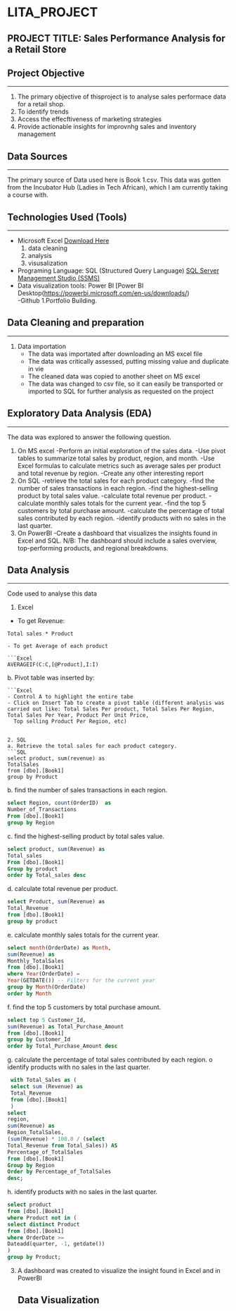 # LITA_PROJECT
## PROJECT TITLE: Sales Performance Analysis for a Retail Store 
## Project Objective
---
1. The primary objective of thisproject is to analyse sales performace data for a retail shop. 
2. To identify trends
3. Access the effecftiveness of marketing strategies
4. Provide actionable insights for improvnhg sales and inventory management
   
## Data Sources
---
The primary source of Data used here is Book 1.csv. This data was gotten from the Incubator Hub (Ladies in Tech African), which I am currently taking a course with.

## Technologies Used (Tools)
---
- Microsoft Excel  [Download Here](https://WWW.Microsoft.com)
   1. data cleaning
   2. analysis
   3. visusalization
- Programing Language: SQL (Structured Query Language) [SQL Server Management Studio (SSMS)](https://docs.microsoft.com/en-us/sql/ssms/download-sql-sever-management-studio-smss)
- Data visualization tools: Power BI [Power BI Desktop(https://powerbi.microsoft.com/en-us/downloads/)     
-Github
    1.Portfolio Building.

## Data Cleaning and preparation
---
1. Data importation
   - The data was importated after downloading an MS excel file 
   - The data was critically assessed, putting missing value and duplicate in vie
   - The cleaned data was copied to another sheet on MS excel
   - The data was changed to csv file, so it can easily be transported or imported to SQL for further analysis as requested on the project
  
## Exploratory Data Analysis (EDA)
---
The data was explored to answer the following question.
 1. On MS excel
 	-Perform an initial exploration of the sales data.
   -Use pivot tables to summarize total sales by product, region, and month.
   -Use Excel formulas to calculate metrics such as average sales per product and total revenue by region. 
   -Create any other interesting report
2. On SQL
   -retrieve the total sales for each product category. 
   -find the number of sales transactions in each region. 
   -find the highest-selling product by total sales value. 
   -calculate total revenue per product. 
   -calculate monthly sales totals for the current year.
   -find the top 5 customers by total purchase amount. 
   -calculate the percentage of total sales contributed by each region. 
   -identify products with no sales in the last quarter. 
4. On PowerBI
   -Create a dashboard that visualizes the insights found in Excel and SQL.
   N/B: The dashboard should include a sales overview, top-performing products, and regional breakdowns.

## Data Analysis
---
Code used to analyse this data 
1. Excel
 
  - To get Revenue:
   ```Excel
   Total sales * Product

  - To get Average of each product

   ```Excel
   AVERAGEIF(C:C,[@Product],I:I)
   ```

b.   Pivot table was inserted by:

    ```Excel
    - Control A to highlight the entire tabe
    - Click on Insert Tab to create a pivot table (different analysis was carried out like: Total Sales Per product, Total Sales Per Region, Total Sales Per Year, Product Per Unit Price, 
      Top selling Product Per Region, etc)
   ```

2. SQL
a. Retrieve the total sales for each product category.
   ```SQL
   select product, sum(revenue) as
   TotalSales
   from [dbo].[Book1]
   group by Product
   ```

b. find the number of sales transactions in each region. 
   ```SQL
   select Region, count(OrderID)  as
   Number_of_Transactions
   From [dbo].[Book1]
   group by Region
   ```

c. find the highest-selling product by total sales value. 
   ```SQL
   select product, sum(Revenue) as
   Total_sales
   From [dbo].[Book1]
   Group by product
   order by Total_sales desc
   ```
d. calculate total revenue per product. 
   ```SQL
   select Product, sum(Revenue) as
   Total_Revenue
   from [dbo].[Book1]
   group by product
   ```
e. calculate monthly sales totals for the current year.
   ```SQL
   select month(OrderDate) as Month,
   sum(Revenue) as
   Monthly_TotalSales
   from [dbo].[Book1]
   where Year(OrderDate) =
   Year(GETDATE()) -- Filters for the current year
   group by Month(OrderDate)
   order by Month
   ```
f. find the top 5 customers by total purchase amount. 
   ```SQL
   select top 5 Customer_Id,
   sum(Revenue) as Total_Purchase_Amount
   from [dbo].[Book1]
   group by Customer_Id
   order by Total_Purchase_Amount desc
   ```
 g. calculate the percentage of total sales contributed by each region. o identify products with no sales in the last quarter.
   ```SQL
    with Total_Sales as (
    select sum (Revenue) as
    Total_Revenue
    from [dbo].[Book1]
    )
   select
   region,
   sum(Revenue) as
   Region_TotalSales,
   (sum(Revenue) * 100.0 / (select
   Total_Revenue from Total_Sales)) AS
   Percentage_of_TotalSales
   from [dbo].[Book1]
   Group by Region
   Order by Percentage_of_TotalSales
   desc;
   ```

h. identify products with no sales in the last quarter.
   ```SQL
   select product
   from [dbo].[Book1] 
   where Product not in (
   select distinct Product
   from [dbo].[Book1]
   where OrderDate >=
   Dateadd(quarter, -1, getdate())
   )
  group by Product;
  ```
3. A dashboard was created to visualize the insight found in Excel and in PowerBI

   ## Data Visualization
   
